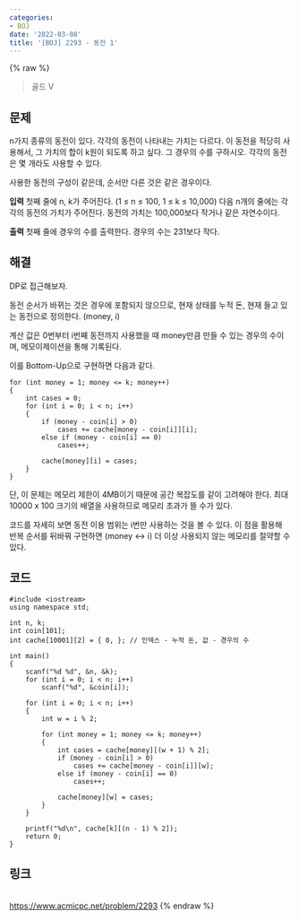 ```yaml
---
categories:
- BOJ
date: '2022-03-08'
title: '[BOJ] 2293 - 동전 1'
---
```


{% raw %}
> 골드 V<br>

## 문제
n가지 종류의 동전이 있다. 각각의 동전이 나타내는 가치는 다르다. 이 동전을 적당히 사용해서, 그 가치의 합이 k원이 되도록 하고 싶다. 그 경우의 수를 구하시오. 각각의 동전은 몇 개라도 사용할 수 있다.

사용한 동전의 구성이 같은데, 순서만 다른 것은 같은 경우이다.

**입력**
첫째 줄에 n, k가 주어진다. (1 ≤ n ≤ 100, 1 ≤ k ≤ 10,000) 다음 n개의 줄에는 각각의 동전의 가치가 주어진다. 동전의 가치는 100,000보다 작거나 같은 자연수이다.

**출력**
첫째 줄에 경우의 수를 출력한다. 경우의 수는 231보다 작다.

##  해결
DP로 접근해보자.

동전 순서가 바뀌는 것은 경우에 포함되지 않으므로, 현재 상태를 누적 돈, 현재 들고 있는 동전으로 정의한다. (money, i)

계산 값은 0번부터 i번째 동전까지 사용했을 때 money만큼 만들 수 있는 경우의 수이며, 메모이제이션을 통해 기록된다.

이를 Bottom-Up으로 구현하면 다음과 같다.
```
for (int money = 1; money <= k; money++)
{
	int cases = 0;
	for (int i = 0; i < n; i++)
	{
		if (money - coin[i] > 0)
			cases += cache[money - coin[i]][i];
		else if (money - coin[i] == 0)
			cases++;
			
		cache[money][i] = cases;
	}
}
```

단, 이 문제는 메모리 제한이 4MB이기 때문에 공간 복잡도를 같이 고려해야 한다. 최대 10000 x 100 크기의 배열을 사용하므로 메모리 초과가 뜰 수가 있다.

코드를 자세히 보면 동전 이용 범위는 i번만 사용하는 것을 볼 수 있다. 이 점을 활용해 반복 순서를 뒤바꿔 구현하면 (money <-> i) 더 이상 사용되지 않는 메모리를 절약할 수 있다.

## 코드
```
#include <iostream>
using namespace std;

int n, k;
int coin[101];
int cache[10001][2] = { 0, }; // 인덱스 - 누적 돈, 값 - 경우의 수

int main()
{
	scanf("%d %d", &n, &k);
	for (int i = 0; i < n; i++)
		scanf("%d", &coin[i]);

	for (int i = 0; i < n; i++)
	{
		int w = i % 2;

		for (int money = 1; money <= k; money++)
		{
			int cases = cache[money][(w + 1) % 2];
			if (money - coin[i] > 0)
				cases += cache[money - coin[i]][w];
			else if (money - coin[i] == 0)
				cases++;

			cache[money][w] = cases;
		}
	}

	printf("%d\n", cache[k][(n - 1) % 2]);
	return 0;
}
```

## 링크
<br>https://www.acmicpc.net/problem/2293
{% endraw %}